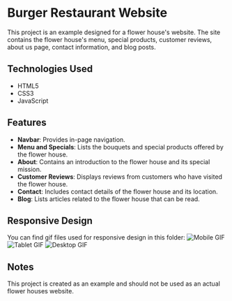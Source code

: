 # Burger Restaurant Website

This project is an example designed for a flower house's website. The site contains the flower house's menu, special products, customer reviews, about us page, contact information, and blog posts.

## Technologies Used

- HTML5
- CSS3
- JavaScript

## Features

- **Navbar**: Provides in-page navigation.
- **Menu and Specials**: Lists the bouquets and special products offered by the flower house.
- **About**: Contains an introduction to the flower house and its special mission.
- **Customer Reviews**: Displays reviews from customers who have visited the flower house.
- **Contact**: Includes contact details of the flower house and its location.
- **Blog**: Lists articles related to the flower house that can be read.

## Responsive Design

You can find gif files used for responsive design in this folder:
![Mobile GIF](./responsive-rewiev/mobile.gif)
![Tablet GIF](./responsive-rewiev/tablet.gif)
![Desktop GIF](./responsive-rewiev/desktop.gif)

## Notes

This project is created as an example and should not be used as an actual flower houses website.

